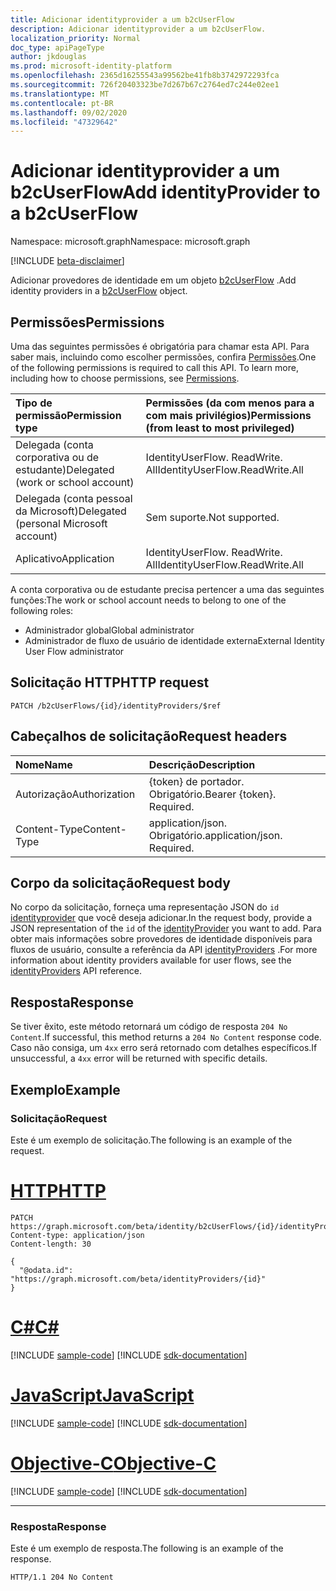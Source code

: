```yaml
---
title: Adicionar identityprovider a um b2cUserFlow
description: Adicionar identityprovider a um b2cUserFlow.
localization_priority: Normal
doc_type: apiPageType
author: jkdouglas
ms.prod: microsoft-identity-platform
ms.openlocfilehash: 2365d16255543a99562be41fb8b3742972293fca
ms.sourcegitcommit: 726f20403323be7d267b67c2764ed7c244e02ee1
ms.translationtype: MT
ms.contentlocale: pt-BR
ms.lasthandoff: 09/02/2020
ms.locfileid: "47329642"
---
```

# <a name="add-identityprovider-to-a-b2cuserflow"></a><span data-ttu-id="63b0e-103">Adicionar identityprovider a um b2cUserFlow</span><span class="sxs-lookup"><span data-stu-id="63b0e-103">Add identityProvider to a b2cUserFlow</span></span>

<span data-ttu-id="63b0e-104">Namespace: microsoft.graph</span><span class="sxs-lookup"><span data-stu-id="63b0e-104">Namespace: microsoft.graph</span></span>

[!INCLUDE [beta-disclaimer](../../includes/beta-disclaimer.md)]

<span data-ttu-id="63b0e-105">Adicionar provedores de identidade em um objeto [b2cUserFlow](../resources/b2cuserflows.md) .</span><span class="sxs-lookup"><span data-stu-id="63b0e-105">Add identity providers in a [b2cUserFlow](../resources/b2cuserflows.md) object.</span></span>

## <a name="permissions"></a><span data-ttu-id="63b0e-106">Permissões</span><span class="sxs-lookup"><span data-stu-id="63b0e-106">Permissions</span></span>

<span data-ttu-id="63b0e-p101">Uma das seguintes permissões é obrigatória para chamar esta API. Para saber mais, incluindo como escolher permissões, confira [Permissões](/graph/permissions-reference).</span><span class="sxs-lookup"><span data-stu-id="63b0e-p101">One of the following permissions is required to call this API. To learn more, including how to choose permissions, see [Permissions](/graph/permissions-reference).</span></span>

|<span data-ttu-id="63b0e-109">Tipo de permissão</span><span class="sxs-lookup"><span data-stu-id="63b0e-109">Permission type</span></span>      | <span data-ttu-id="63b0e-110">Permissões (da com menos para a com mais privilégios)</span><span class="sxs-lookup"><span data-stu-id="63b0e-110">Permissions (from least to most privileged)</span></span>              |
|:--------------------|:---------------------------------------------------------|
|<span data-ttu-id="63b0e-111">Delegada (conta corporativa ou de estudante)</span><span class="sxs-lookup"><span data-stu-id="63b0e-111">Delegated (work or school account)</span></span>|<span data-ttu-id="63b0e-112">IdentityUserFlow. ReadWrite. All</span><span class="sxs-lookup"><span data-stu-id="63b0e-112">IdentityUserFlow.ReadWrite.All</span></span>|
|<span data-ttu-id="63b0e-113">Delegada (conta pessoal da Microsoft)</span><span class="sxs-lookup"><span data-stu-id="63b0e-113">Delegated (personal Microsoft account)</span></span>| <span data-ttu-id="63b0e-114">Sem suporte.</span><span class="sxs-lookup"><span data-stu-id="63b0e-114">Not supported.</span></span>|
|<span data-ttu-id="63b0e-115">Aplicativo</span><span class="sxs-lookup"><span data-stu-id="63b0e-115">Application</span></span>| <span data-ttu-id="63b0e-116">IdentityUserFlow. ReadWrite. All</span><span class="sxs-lookup"><span data-stu-id="63b0e-116">IdentityUserFlow.ReadWrite.All</span></span>|

<span data-ttu-id="63b0e-117">A conta corporativa ou de estudante precisa pertencer a uma das seguintes funções:</span><span class="sxs-lookup"><span data-stu-id="63b0e-117">The work or school account needs to belong to one of the following roles:</span></span>

* <span data-ttu-id="63b0e-118">Administrador global</span><span class="sxs-lookup"><span data-stu-id="63b0e-118">Global administrator</span></span>
* <span data-ttu-id="63b0e-119">Administrador de fluxo de usuário de identidade externa</span><span class="sxs-lookup"><span data-stu-id="63b0e-119">External Identity User Flow administrator</span></span>

## <a name="http-request"></a><span data-ttu-id="63b0e-120">Solicitação HTTP</span><span class="sxs-lookup"><span data-stu-id="63b0e-120">HTTP request</span></span>

<!-- { "blockType": "ignored" } -->

```http
PATCH /b2cUserFlows/{id}/identityProviders/$ref
```

## <a name="request-headers"></a><span data-ttu-id="63b0e-121">Cabeçalhos de solicitação</span><span class="sxs-lookup"><span data-stu-id="63b0e-121">Request headers</span></span>

|<span data-ttu-id="63b0e-122">Nome</span><span class="sxs-lookup"><span data-stu-id="63b0e-122">Name</span></span>|<span data-ttu-id="63b0e-123">Descrição</span><span class="sxs-lookup"><span data-stu-id="63b0e-123">Description</span></span>|
|:---------------|:----------|
|<span data-ttu-id="63b0e-124">Autorização</span><span class="sxs-lookup"><span data-stu-id="63b0e-124">Authorization</span></span>|<span data-ttu-id="63b0e-p102">{token} de portador. Obrigatório.</span><span class="sxs-lookup"><span data-stu-id="63b0e-p102">Bearer {token}. Required.</span></span>|
|<span data-ttu-id="63b0e-127">Content-Type</span><span class="sxs-lookup"><span data-stu-id="63b0e-127">Content-Type</span></span>|<span data-ttu-id="63b0e-p103">application/json. Obrigatório.</span><span class="sxs-lookup"><span data-stu-id="63b0e-p103">application/json. Required.</span></span>|

## <a name="request-body"></a><span data-ttu-id="63b0e-130">Corpo da solicitação</span><span class="sxs-lookup"><span data-stu-id="63b0e-130">Request body</span></span>

<span data-ttu-id="63b0e-131">No corpo da solicitação, forneça uma representação JSON do `id` [identityprovider](../resources/identityprovider.md) que você deseja adicionar.</span><span class="sxs-lookup"><span data-stu-id="63b0e-131">In the request body, provide a JSON representation of the `id` of the [identityProvider](../resources/identityprovider.md) you want to add.</span></span> <span data-ttu-id="63b0e-132">Para obter mais informações sobre provedores de identidade disponíveis para fluxos de usuário, consulte a referência da API [identityProviders](../resources/identityprovider.md) .</span><span class="sxs-lookup"><span data-stu-id="63b0e-132">For more information about identity providers available for user flows, see the [identityProviders](../resources/identityprovider.md) API reference.</span></span>

## <a name="response"></a><span data-ttu-id="63b0e-133">Resposta</span><span class="sxs-lookup"><span data-stu-id="63b0e-133">Response</span></span>

<span data-ttu-id="63b0e-134">Se tiver êxito, este método retornará um código de resposta `204 No Content`.</span><span class="sxs-lookup"><span data-stu-id="63b0e-134">If successful, this method returns a `204 No Content` response code.</span></span> <span data-ttu-id="63b0e-135">Caso não consiga, um `4xx` erro será retornado com detalhes específicos.</span><span class="sxs-lookup"><span data-stu-id="63b0e-135">If unsuccessful, a `4xx` error will be returned with specific details.</span></span>

## <a name="example"></a><span data-ttu-id="63b0e-136">Exemplo</span><span class="sxs-lookup"><span data-stu-id="63b0e-136">Example</span></span>

### <a name="request"></a><span data-ttu-id="63b0e-137">Solicitação</span><span class="sxs-lookup"><span data-stu-id="63b0e-137">Request</span></span>

<span data-ttu-id="63b0e-138">Este é um exemplo de solicitação.</span><span class="sxs-lookup"><span data-stu-id="63b0e-138">The following is an example of the request.</span></span>


# <a name="http"></a>[<span data-ttu-id="63b0e-139">HTTP</span><span class="sxs-lookup"><span data-stu-id="63b0e-139">HTTP</span></span>](#tab/http)
<!-- {
  "blockType": "request",
  "name": "update_b2cuserflows_identityprovider"
}
-->

``` http
PATCH https://graph.microsoft.com/beta/identity/b2cUserFlows/{id}/identityProviders/$ref
Content-type: application/json
Content-length: 30

{
  "@odata.id": "https://graph.microsoft.com/beta/identityProviders/{id}"
}
```
# <a name="c"></a>[<span data-ttu-id="63b0e-140">C#</span><span class="sxs-lookup"><span data-stu-id="63b0e-140">C#</span></span>](#tab/csharp)
[!INCLUDE [sample-code](../includes/snippets/csharp/update-b2cuserflows-identityprovider-csharp-snippets.md)]
[!INCLUDE [sdk-documentation](../includes/snippets/snippets-sdk-documentation-link.md)]

# <a name="javascript"></a>[<span data-ttu-id="63b0e-141">JavaScript</span><span class="sxs-lookup"><span data-stu-id="63b0e-141">JavaScript</span></span>](#tab/javascript)
[!INCLUDE [sample-code](../includes/snippets/javascript/update-b2cuserflows-identityprovider-javascript-snippets.md)]
[!INCLUDE [sdk-documentation](../includes/snippets/snippets-sdk-documentation-link.md)]

# <a name="objective-c"></a>[<span data-ttu-id="63b0e-142">Objective-C</span><span class="sxs-lookup"><span data-stu-id="63b0e-142">Objective-C</span></span>](#tab/objc)
[!INCLUDE [sample-code](../includes/snippets/objc/update-b2cuserflows-identityprovider-objc-snippets.md)]
[!INCLUDE [sdk-documentation](../includes/snippets/snippets-sdk-documentation-link.md)]

---


### <a name="response"></a><span data-ttu-id="63b0e-143">Resposta</span><span class="sxs-lookup"><span data-stu-id="63b0e-143">Response</span></span>

<span data-ttu-id="63b0e-144">Este é um exemplo de resposta.</span><span class="sxs-lookup"><span data-stu-id="63b0e-144">The following is an example of the response.</span></span>

<!-- {
  "blockType": "response",
  "truncated": true
} -->

```http
HTTP/1.1 204 No Content
```

